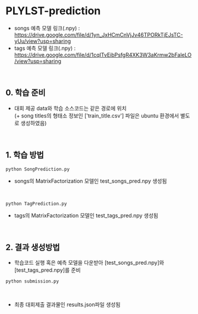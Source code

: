 # PLYLST-prediction

* songs 예측 모델 링크(.npy) : https://drive.google.com/file/d/1yn_JxHCmCnVjJv46TPORkTjEJsTC-yUu/view?usp=sharing  
* tags 예측 모델 링크(.npy) : https://drive.google.com/file/d/1cqITvEibPsfgR4XK3W3aKrmw2bFaleLO/view?usp=sharing  
<br>
  
  ## 0. 학습 준비  
  * 대회 제공 data와 학습 소스코드는 같은 경로에 위치  
  (+ song titles의 형태소 정보인 ['train_title.csv'] 파일은 ubuntu 환경에서 별도로 생성하였음)  
  <br>  
  
  ## 1. 학습 방법  
  ~~~
  python SongPrediction.py  
  ~~~
  * songs의 MatrixFactorization 모델인 test_songs_pred.npy 생성됨  
  <br>
  
  ~~~
  python TagPrediction.py
  ~~~  
  * tags의 MatrixFactorization 모델인 test_tags_pred.npy 생성됨  
  <br>  
  
  ## 2. 결과 생성방법  
  * 학습코드 실행 혹은 예측 모델을 다운받아 [test_songs_pred.npy]와 [test_tags_pred.npy]를 준비  
  ~~~
  python submission.py
  ~~~  
  <br>  
    
  * 최종 대회제출 결과물인 results.json파일 생성됨  
  
